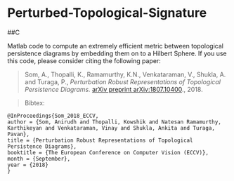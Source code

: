 # Perturbed-Topological-Signature

##C

Matlab code to compute an extremely efficient metric between topological persistence diagrams by embedding them on to a Hilbert Sphere. If you use this code, please consider citing the following paper:

>Som, A., Thopalli, K., Ramamurthy, K.N., Venkataraman, V., Shukla, A. and Turaga, P.,
*Perturbation Robust Representations of Topological Persistence Diagrams.*
[arXiv preprint arXiv:1807.10400](https://arxiv.org/abs/1807.10400)., 2018. 

>Bibtex:
```
@InProceedings{Som_2018_ECCV,
author = {Som, Anirudh and Thopalli, Kowshik and Natesan Ramamurthy, Karthikeyan and Venkataraman, Vinay and Shukla, Ankita and Turaga, Pavan},
title = {Perturbation Robust Representations of Topological Persistence Diagrams},
booktitle = {The European Conference on Computer Vision (ECCV)},
month = {September},
year = {2018}
}
```
